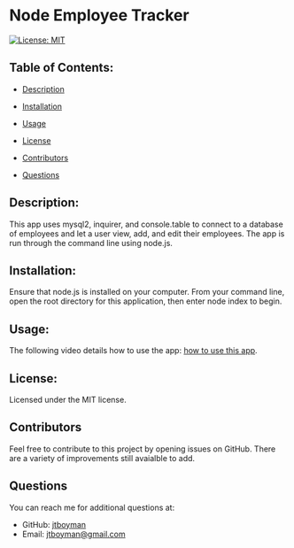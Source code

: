 
  # Node Employee Tracker
  [![License: MIT](https://img.shields.io/badge/License-MIT-yellow.svg)](https://opensource.org/licenses/MIT)

  ## Table of Contents:
  * [Description](#description)
  * [Installation](#installation)
  * [Usage](#usage)
  
 * [License](#license)
  * [Contributors](#contributors)
  * [Questions](#questions)
  
  ## Description:
  This app uses mysql2, inquirer, and console.table to connect to a database of employees and let a user view, add, and edit their employees. The app is run through the command line using node.js.
  

  ## Installation:
  Ensure that node.js is installed on your computer. From your command line, open the root directory for this application, then enter node index to begin.

  ## Usage:
  The following video details how to use the app: [how to use this app](https://watch.screencastify.com/v/SyzBCsMaoZVGYYu7xIKE). 
  
 ## License:
  Licensed under the MIT license.

  ## Contributors
  Feel free to contribute to this project by opening issues on GitHub. There are a variety of improvements still avaialble to add.

  ## Questions
  You can reach me for additional questions at:
  * GitHub: [jtboyman](https://github.com/jtboyman)
  * Email: jtboyman@gmail.com
